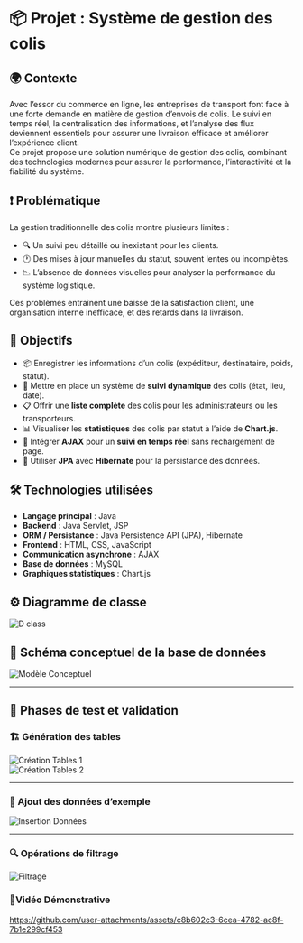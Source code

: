 # 📦 Projet : Système de gestion des colis

## 🌍 Contexte  
Avec l’essor du commerce en ligne, les entreprises de transport font face à une forte demande en matière de gestion d’envois de colis. Le suivi en temps réel, la centralisation des informations, et l’analyse des flux deviennent essentiels pour assurer une livraison efficace et améliorer l’expérience client.  
Ce projet propose une solution numérique de gestion des colis, combinant des technologies modernes pour assurer la performance, l’interactivité et la fiabilité du système.

## ❗ Problématique  
La gestion traditionnelle des colis montre plusieurs limites :

- 🔍 Un suivi peu détaillé ou inexistant pour les clients.
- 🕐 Des mises à jour manuelles du statut, souvent lentes ou incomplètes.
- 📉 L’absence de données visuelles pour analyser la performance du système logistique.

Ces problèmes entraînent une baisse de la satisfaction client, une organisation interne inefficace, et des retards dans la livraison.

## 🎯 Objectifs  

- 📦 Enregistrer les informations d’un colis (expéditeur, destinataire, poids, statut).
- 📍 Mettre en place un système de **suivi dynamique** des colis (état, lieu, date).
- 📋 Offrir une **liste complète** des colis pour les administrateurs ou les transporteurs.
- 📊 Visualiser les **statistiques** des colis par statut à l’aide de **Chart.js**.
- 🔄 Intégrer **AJAX** pour un **suivi en temps réel** sans rechargement de page.
- 🧩 Utiliser **JPA** avec **Hibernate** pour la persistance des données.

## 🛠️ Technologies utilisées  

- **Langage principal** : Java  
- **Backend** : Java Servlet, JSP  
- **ORM / Persistance** : Java Persistence API (JPA), Hibernate  
- **Frontend** : HTML, CSS, JavaScript  
- **Communication asynchrone** : AJAX  
- **Base de données** : MySQL  
- **Graphiques statistiques** : Chart.js  

## ⚙️ Diagramme de classe
![D class](https://github.com/user-attachments/assets/ca3dbce2-e7ac-4c84-9f13-f2c0934132fb)

## 🧩 Schéma conceptuel de la base de données  
![Modèle Conceptuel](https://github.com/user-attachments/assets/68770591-cd7c-477f-91aa-eebb976d16c8)

---

## 🧪 Phases de test et validation  

### 🏗️ Génération des tables  
![Création Tables 1](https://github.com/user-attachments/assets/ee46b019-b2bc-4891-a53a-47d37f0e971a)  
![Création Tables 2](https://github.com/user-attachments/assets/8a5bc893-b585-4f5f-8fd0-c040da949e33)

---

### 📝 Ajout des données d’exemple  
![Insertion Données](https://github.com/user-attachments/assets/3aff43d1-8d96-49a8-86d0-164378e59d7c)

---

### 🔍 Opérations de filtrage  
![Filtrage](https://github.com/user-attachments/assets/4d57f410-15a8-432b-a845-c0e58deb59e2)

### 📌Vidéo Démonstrative


https://github.com/user-attachments/assets/c8b602c3-6cea-4782-ac8f-7b1e299cf453




